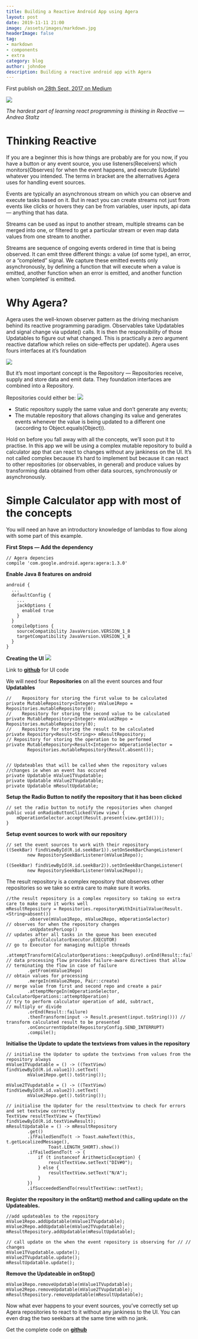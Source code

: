 ```yaml
---
title: Building a Reactive Android App using Agera
layout: post
date: 2019-11-11 21:00
image: /assets/images/markdown.jpg
headerImage: false
tag:
- markdown
- components
- extra
category: blog
author: johndoe
description: Building a reactive android app with Agera
---
```


First publish on[ 28th Sept, 2017 on Medium](https://medium.com/@emayoung95/building-a-reactive-android-app-using-agera-3128890b7d99)

![](https://miro.medium.com/max/900/1*d5wOgX64nE_Ssx8N_-Mzvw.png)


*The hardest part of learning react programming is thinking in Reactive — Andrea Staltz*

# Thinking Reactive
If you are a beginner this is how things are probably are for you now, if you have a button or any event source, you use listeners(Receivers) which monitors(Observes) for when the event happens, and execute (Update) whatever you intended. The terms in bracket are the alternatives Agera uses for handling event sources.

Events are typically an asynchronous stream on which you can observe and execute tasks based on it. But in react you can create streams not just from events like clicks or hovers they can be from variables, user inputs, api data — anything that has data.

Streams can be used as input to another stream, multiple streams can be merged into one, or filtered to get a particular stream or even map data values from one stream to another.

Streams are sequence of ongoing events ordered in time that is being observed. It can emit three different things: a value (of some type), an error, or a “completed” signal. We capture these emitted events only asynchronously, by defining a function that will execute when a value is emitted, another function when an error is emitted, and another function when ‘completed’ is emitted.
# Why Agera?
Agera uses the well-known observer pattern as the driving mechanism behind its reactive programming paradigm. Observables take Updatables and signal change via update() calls. It is then the responsibility of those Updatables to figure out what changed. This is practically a zero argument reactive dataflow which relies on side-effects per update().
Agera uses fours interfaces at it’s foundation

![](https://miro.medium.com/max/1348/1*SSfOhlGegvIQdo64uQFy3A.png)

But it’s most important concept is the Repository — Repositories receive, supply and store data and emit data. They foundation interfaces are combined into a Repository.

Repositories could either be:
![](https://miro.medium.com/max/1072/1*31E_emJMMmkXXl7ViDGV8A.png)

* Static repository supply the same value and don’t generate any events;
* The mutable repository that allows changing its value and generates events whenever the value is being updated to a different one (according to Object.equals(Object)).
 
Hold on before you fall away with all the concepts, we’ll soon put it to practise. In this app we will be using a complex mutable repository to build a calculator app that can react to changes without any jankiness on the UI. It’s not called complex because it’s hard to implement but because it can react to other repositories (or observables, in general) and produce values by transforming data obtained from other data sources, synchronously or asynchronously.

# Simple Calculator app with most of the concepts
You will need an have an introductory knowledge of lambdas to flow along with some part of this example.

**First Steps — Add the dependency**

```
// Agera depencies
compile 'com.google.android.agera:agera:1.3.0'
```

**Enable Java 8 features on android**
```
android {
  ...
  defaultConfig {
    ...
    jackOptions {
      enabled true
    }
  }
  compileOptions {
    sourceCompatibility JavaVersion.VERSION_1_8
    targetCompatibility JavaVersion.VERSION_1_8
  }
}
```

**Creating the UI**
![](https://miro.medium.com/max/1440/1*L7FEKpPhRNbioYENEqnvLg.png)

Link to **[github](https://github.com/emayoung/RxAgeraCalculator)** for UI code

We will need four **Repositories** on all the event sources and four **Updatables**

```
//    Repository for storing the first value to be calculated
private MutableRepository<Integer> mValue1Repo = Repositories.mutableRepository(0);
//    Repository for storing the second value to be calculated
private MutableRepository<Integer> mValue2Repo = Repositories.mutableRepository(0);
//    Repository for storing the result to be calculated
private Repository<Result<String>> mResultRepository;
// Repository for storing the operation to be performed
private MutableRepository<Result<Integer>> mOperationSelector =
        Repositories.mutableRepository(Result.absent());


// Updateables that will be called when the repository values //changes ie when an event has occured
private Updatable mValue1TVupdatable;
private Updatable mValue2TVupdatable;
private Updatable mResultUpdatable;
```

**Setup the Radio Button to notify the repository that it has been clicked**
```
// set the radio button to notify the repositories when changed
public void onRadioButtonClicked(View view) {
    mOperationSelector.accept(Result.present(view.getId()));
}
```

**Setup event sources to work with our repository**
```
// set the event sources to work with their repository
((SeekBar) findViewById(R.id.seekBar1)).setOnSeekBarChangeListener(
        new RepositorySeekBarListener(mValue1Repo));

((SeekBar) findViewById(R.id.seekBar2)).setOnSeekBarChangeListener(
        new RepositorySeekBarListener(mValue2Repo));
```

The result repository is a complex repository that observes other repositories so we take so extra care to make sure it works.

```
//the result repository is a complex repository so taking so extra care to make sure it works well
mResultRepository = Repositories.repositoryWithInitialValue(Result.<String>absent())
        .observe(mValue1Repo, mValue2Repo, mOperationSelector) 
// observes for when the repository changes
        .onUpdatesPerLoop()  
// updates after all tasks in the queue has been executed
        .goTo(CalculatorExecutor.EXECUTOR) 
// go to Executor for managing multiple threads
        .attemptTransform(CalculatorOperations::keepCpuBusy).orEnd(Result::failure) 
// data processing flow provides failure-aware directives that allow                                                                                               // terminating the flow in case of failure
        .getFrom(mValue1Repo)    
// obtain values for processing
        .mergeIn(mValue2Repo, Pair::create)  
// merge value from first and second repo and create a pair
        .attemptMergeIn(mOperationSelector, CalculatorOperations::attemptOperation)  
// try to perform calculator operation of add, subtract,                                                                                                       // multiply or divide
        .orEnd(Result::failure)
        .thenTransform(input -> Result.present(input.toString())) // transform calculated result to be presented
        .onConcurrentUpdate(RepositoryConfig.SEND_INTERRUPT)
        .compile();
```

**Initialise the Update to update the textviews from values in the repository**

```
// initialise the Updater to update the textviews from values from the repository always
mValue1TVupdatable = () -> ((TextView) findViewById(R.id.value1)).setText(
        mValue1Repo.get().toString());

mValue2TVupdatable = () -> ((TextView) findViewById(R.id.value2)).setText(
        mValue2Repo.get().toString());

// initialise the Updater for the resulttextview to check for errors and set textview correctly
TextView resultTextView = (TextView) findViewById(R.id.textViewResult);
mResultUpdatable = () -> mResultRepository
        .get()
        .ifFailedSendTo(t -> Toast.makeText(this, t.getLocalizedMessage(),
                Toast.LENGTH_SHORT).show())
        .ifFailedSendTo(t -> {
            if (t instanceof ArithmeticException) {
                resultTextView.setText("DIV#0");
            } else {
                resultTextView.setText("N/A");
            }
        })
        .ifSucceededSendTo(resultTextView::setText);
```


**Register the repository in the onStart() method and calling update on the Updateables.**
```
//add updateables to the repository
mValue1Repo.addUpdatable(mValue1TVupdatable);
mValue2Repo.addUpdatable(mValue2TVupdatable);
mResultRepository.addUpdatable(mResultUpdatable);

// call update on the when the event repository is observing for // // changes
mValue1TVupdatable.update();
mValue2TVupdatable.update();
mResultUpdatable.update();
```

**Remove the Updateable in onStop()**

```
mValue1Repo.removeUpdatable(mValue1TVupdatable);
mValue2Repo.removeUpdatable(mValue2TVupdatable);
mResultRepository.removeUpdatable(mResultUpdatable);
```

Now what ever happens to your event sources, you’ve correctly set up Agera repositories to react to it without any jankiness to the UI. You can even drag the two seekbars at the same time with no jank.

Get the complete code on **[github](https://github.com/emayoung/RxAgeraCalculator)**